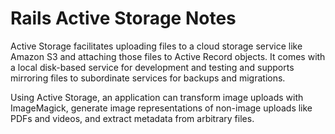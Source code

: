 # Rails Active Storage Notes

Active Storage facilitates uploading files to a cloud storage service like Amazon S3 and attaching those files to Active Record objects. It comes with a local disk-based service for development and testing and supports mirroring files to subordinate services for backups and migrations.

Using Active Storage, an application can transform image uploads with ImageMagick, generate image representations of non-image uploads like PDFs and videos, and extract metadata from arbitrary files.
